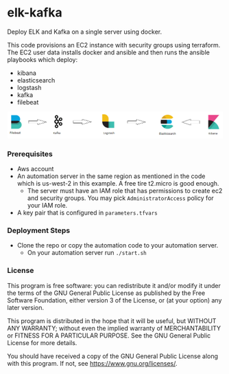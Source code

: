# elk-kafka
Deploy ELK and Kafka on a single server using docker.



This code provisions an EC2 instance with security groups using terraform. The EC2 user data installs docker and ansible and then runs the ansible playbooks which deploy:
- kibana
- elasticsearch
- logstash
- kafka
- filebeat

![](https://github.com/tadayoni1/elk-kafka/blob/master/arch.png)


### Prerequisites
- Aws account
- An automation server in the same region as mentioned in the code which is us-west-2 in this example. A free tire t2.micro is good enough.
  - The server must have an IAM role that has permissions to create ec2 and security groups. You may pick ```AdministratorAccess``` policy for your IAM role.
- A key pair that is configured in `parameters.tfvars`

### Deployment Steps
- Clone the repo or copy the automation code to your automation server.
  - On your automation server run `./start.sh`
  
### License

This program is free software: you can redistribute it and/or modify it under the terms of the GNU General Public License as published by the Free Software Foundation, either version 3 of the License, or (at your option) any later version.

This program is distributed in the hope that it will be useful, but WITHOUT ANY WARRANTY; without even the implied warranty of MERCHANTABILITY or FITNESS FOR A PARTICULAR PURPOSE.  See the GNU General Public License for more details.

You should have received a copy of the GNU General Public License along with this program.  If not, see <https://www.gnu.org/licenses/>.
